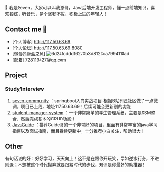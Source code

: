  👋 我是Seven，大家可以叫我源哥，Java后端开发工程师，懂一点前端知识，喜欢锻炼，听音乐，是个坚韧不拔，积极上进的年轻人！

## Contact me 📱

- [个人博客] http://117.50.63.69
- [个人论坛] http://117.50.63.69:8080
- [微信@蔚蓝之风] ![6d24fcdddf6270b3d8123ca7994118ad](http://117.50.63.69/upload/2020/11/6d24fcdddf6270b3d8123ca7994118ad-d82017fef7a54493a7535d8bb6dfe9c0.png)
- [邮箱] 728119427@qq.com
## Project

### Study/Interview


1. [seven-community](https://github.com/728119427/seven-community) ：springboot入门实战项目-根据B站码匠社区做了一点微调，项目已上线，地址117.50.63.69！后续可能会更新别的功能
2. [student-manager-system](https://github.com/728119427/student-manager-system) ：一个非常简单的学生管理系统，主要是SSM整合，然后完成基本的CRUD功能！
3. [JavaGuide](https://github.com/Snailclimb/JavaGuide) ：推荐Guide哥的一个非常好的项目，里面有非常丰富的java学习指南以及面试指南，而且持续更新中，十分推荐小白关注，帮助很大！

## Other
有句话说的好：好好学习，天天向上！这不是在跟你开玩笑，学如逆水行舟，不进则退；不想被这个时代抛弃就要跟紧时代的步伐，知识是你最好的助推器！
